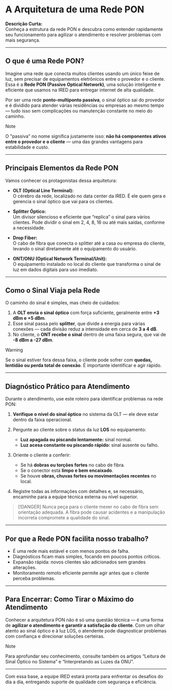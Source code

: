 # A Arquitetura de uma Rede PON

**Descrição Curta:**  
Conheça a estrutura da rede PON e descubra como entender rapidamente seu funcionamento para agilizar o atendimento e resolver problemas com mais segurança.

---

## **O que é uma Rede PON?**

Imagine uma rede que conecta muitos clientes usando um único feixe de luz, sem precisar de equipamentos eletrônicos entre o provedor e o cliente. Essa é a **Rede PON (Passive Optical Network)**, uma solução inteligente e eficiente que usamos na IRED para entregar internet de alta qualidade.

Por ser uma rede **ponto-multiponto passiva**, o sinal óptico sai do provedor e é dividido para atender várias residências ou empresas ao mesmo tempo — tudo isso sem complicações ou manutenção constante no meio do caminho.

> [!NOTE]
> O "passiva" no nome significa justamente isso: **não há componentes ativos entre o provedor e o cliente** — uma das grandes vantagens para estabilidade e custo.

---

## Principais Elementos da Rede PON

Vamos conhecer os protagonistas dessa arquitetura:

- **OLT (Optical Line Terminal):**  
  O cérebro da rede, localizado no data center da IRED. É ele quem gera e gerencia o sinal óptico que vai para os clientes.

- **Splitter Óptico:**  
  Um divisor silencioso e eficiente que “replica” o sinal para vários clientes. Pode dividir o sinal em 2, 4, 8, 16 ou até mais saídas, conforme a necessidade.

- **Drop Fiber:**  
  O cabo de fibra que conecta o splitter até a casa ou empresa do cliente, levando o sinal diretamente até o equipamento do usuário.

- **ONT/ONU (Optical Network Terminal/Unit):**  
  O equipamento instalado no local do cliente que transforma o sinal de luz em dados digitais para uso imediato.

---

## Como o Sinal Viaja pela Rede

O caminho do sinal é simples, mas cheio de cuidados:

1. A **OLT envia o sinal óptico** com força suficiente, geralmente entre **+3 dBm e +5 dBm**.
2. Esse sinal passa pelo **splitter**, que divide a energia para várias conexões — cada divisão reduz a intensidade em cerca de **3 a 4 dB**.
3. No cliente, o **ONT recebe o sinal** dentro de uma faixa segura, que vai de **-8 dBm a -27 dBm**.

> [!WARNING]
> Se o sinal estiver fora dessa faixa, o cliente pode sofrer com **quedas, lentidão ou perda total de conexão**. É importante identificar e agir rápido.

---

## Diagnóstico Prático para Atendimento

Durante o atendimento, use este roteiro para identificar problemas na rede PON:

1. **Verifique o nível do sinal óptico** no sistema da OLT — ele deve estar dentro da faixa operacional.
2. Pergunte ao cliente sobre o status da luz **LOS** no equipamento:
   - **Luz apagada ou piscando lentamente:** sinal normal.
   - **Luz acesa constante ou piscando rápido:** sinal ausente ou falho.

3. Oriente o cliente a conferir:
   - Se há **dobras ou torções fortes** no cabo de fibra.
   - Se o conector está **limpo e bem encaixado**.
   - Se houve **obras, chuvas fortes ou movimentações recentes** no local.

4. Registre todas as informações com detalhes e, se necessário, encaminhe para a equipe técnica externa ou nível superior.

> [!DANGER]
> Nunca peça para o cliente mexer no cabo de fibra sem orientação adequada. A fibra pode causar acidentes e a manipulação incorreta compromete a qualidade do sinal.

---

## Por que a Rede PON facilita nosso trabalho?

- É uma rede mais estável e com menos pontos de falha.
- Diagnósticos ficam mais simples, focando em poucos pontos críticos.
- Expansão rápida: novos clientes são adicionados sem grandes alterações.
- Monitoramento remoto eficiente permite agir antes que o cliente perceba problemas.

---

## Para Encerrar: Como Tirar o Máximo do Atendimento

Conhecer a arquitetura PON não é só uma questão técnica — é uma forma de **agilizar o atendimento e garantir a satisfação do cliente**. Com um olhar atento ao sinal óptico e à luz LOS, o atendente pode diagnosticar problemas com confiança e direcionar soluções certeiras.

> [!NOTE]
> Para aprofundar seu conhecimento, consulte também os artigos “Leitura de Sinal Óptico no Sistema” e “Interpretando as Luzes da ONU”.

---

Com essa base, a equipe IRED estará pronta para enfrentar os desafios do dia a dia, entregando suporte de qualidade com segurança e eficiência.
